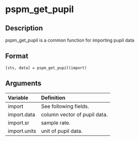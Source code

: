 # pspm_get_pupil
## Description
pspm_get_pupil is a common function for importing pupil data

## Format
`[sts, data] = pspm_get_pupil(import)`

## Arguments
| Variable | Definition |
|:--|:--|
| import | See following fields. |
| import.data | column vector of pupil data. |
| import.sr | sample rate. |
| import.units | unit of pupil data. |
